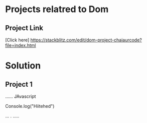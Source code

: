 # Projects relatred to Dom

## Project Link
[Click here] https://stackblitz.com/edit/dom-project-chaiaurcode?file=index.html

# Solution

## Project 1

...... JAvascript

Console.log("Hiitehed")

   ... . .....
